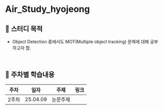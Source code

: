 # Air_Study_hyojeong
## 📖 스터디 목적

- Object Detection 중에서도 MOT(Multiple object tracking) 문제에 대해 공부하고자 함.

<br>

## 📖 주차별 학습내용

| 주차 | 일자 | 주제 | 링크 |
| --- | --- | --- | --- |
| 2주차 | 25.04.09 | 논문주제 |  |

<br>
